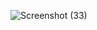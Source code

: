 ![Screenshot (33)](https://user-images.githubusercontent.com/99112193/225951279-96893ff8-2f81-4ddb-a481-e5117b900dd9.png)
